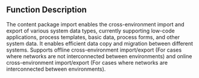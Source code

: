  ## Function Description
The content package import enables the cross-environment import and export of various system data types, currently supporting low-code applications, process templates, basic data, process forms, and other system data. 
It enables efficient data copy and migration between different systems. Supports offline cross-environment import/export (For cases where networks are not interconnected between environments) and online cross-environment import/export (For cases where networks are interconnected between environments).
